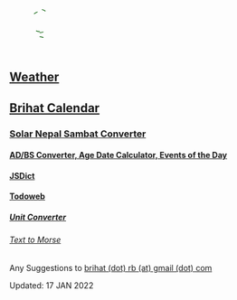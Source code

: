 <a href="https://brihat-rb.github.io" target="_blank">
  <svg id="brihatlogo" width="70" height="80" viewBox="0 0 222 247" fill="none" xmlns="http://www.w3.org/2000/svg">
    <path
      d="M181.641 2.95312C191.391 5.57812 198.75 9.42188 203.719 14.4844C210.75 21.6094 214.266 29.8125 214.266 39.0938C214.266 46.6875 211.5 54.5625 205.969 62.7188C200.531 70.7812 190.453 80.3906 175.734 91.5469C188.297 92.6719 197.484 94.7344 203.297 97.7344C209.203 100.734 213.328 104.578 215.672 109.266C218.016 113.953 219.188 121.781 219.188 132.75V181.125C185.812 184.875 157.359 196.5 133.828 216C125.672 210.375 117.938 206.391 110.625 204.047C98.8125 200.109 86.1562 198.141 72.6562 198.141C56.0625 198.141 42.75 201.516 32.7188 208.266C25.9688 212.766 22.5938 217.266 22.5938 221.766C22.5938 223.453 23.5312 225.938 25.4062 229.219C27.375 232.594 28.3594 235.266 28.3594 237.234C28.3594 239.109 27.6562 240.75 26.25 242.156C24.8438 243.562 23.2969 244.266 21.6094 244.266C18.9844 244.266 16.5938 243 14.4375 240.469C12.375 238.031 11.3438 234.844 11.3438 230.906C11.3438 227.25 12.6094 223.078 15.1406 218.391C17.7656 213.797 23.3438 207.141 31.875 198.422C40.5 189.703 45.9844 183.328 48.3281 179.297C50.7656 175.266 51.9844 171.516 51.9844 168.047C51.9844 163.922 50.5781 160.547 47.7656 157.922C45.0469 155.203 41.5781 153.844 37.3594 153.844C33.5156 153.844 30.375 154.922 27.9375 157.078C25.5 159.234 23.8594 162.797 23.0156 167.766H17.9531C17.8594 165.984 17.8125 164.672 17.8125 163.828C17.8125 155.953 20.4375 149.484 25.6875 144.422C31.0312 139.359 38.1094 136.828 46.9219 136.828C47.9531 136.828 49.5469 136.875 51.7031 136.969C51.6094 127.781 50.25 121.125 47.625 117C43.5 110.344 37.2188 107.016 28.7812 107.016C23.5312 107.016 18.8906 108.375 14.8594 111.094C12.7031 112.5 10.5469 115.406 8.39062 119.812L3.04688 117.984C3.98438 108.984 7.45312 101.812 13.4531 96.4688C19.5469 91.125 27.2812 88.4531 36.6562 88.4531C40.125 88.4531 44.4375 88.7344 49.5938 89.2969C49.9688 76.0781 51.1875 66.4688 53.25 60.4688C55.3125 54.375 58.7812 48.8438 63.6562 43.875C68.5312 38.8125 77.7656 31.8281 91.3594 22.9219C78.5156 27.1406 67.6406 29.25 58.7344 29.25C53.0156 29.25 45.5156 28.125 36.2344 25.875C30.8906 24.6562 27.0938 24.0469 24.8438 24.0469C20.625 24.0469 17.0625 25.5 14.1562 28.4062C11.25 31.2188 9.32812 36.2812 8.39062 43.5938H3.04688C3.32812 35.0625 4.875 27.9375 7.6875 22.2188C10.5938 16.4062 15 11.7656 20.9062 8.29688C26.8125 4.73438 33.0469 2.95312 39.6094 2.95312C44.4844 2.95312 52.5938 4.35938 63.9375 7.17188C75.2812 9.98438 84.4688 11.3906 91.5 11.3906C96.6562 11.3906 101.625 10.8281 106.406 9.70312C111.281 8.57812 117.656 6.32812 125.531 2.95312L128.344 9C108.094 18.8438 94.5938 28.4531 87.8438 37.8281C81.1875 47.1094 77.8594 59.4844 77.8594 74.9531V132.75C77.8594 145.406 76.4531 155.25 73.6406 162.281C70.8281 169.312 65.1562 177.328 56.625 186.328C73.2188 179.297 84.375 171.75 90.0938 163.688C95.8125 155.625 98.6719 143.766 98.6719 128.109V86.625C98.6719 67.3125 100.359 53.7188 103.734 45.8438C107.109 37.875 113.297 31.0781 122.297 25.4531C131.391 19.7344 151.172 12.2344 181.641 2.95312ZM157.312 16.5938C147.188 21.1875 140.344 25.0781 136.781 28.2656C133.312 31.4531 130.875 35.25 129.469 39.6562C128.156 43.9688 127.5 51.3281 127.5 61.7344V119.391C127.5 129.703 126.562 137.484 124.688 142.734C122.812 147.891 119.203 153 113.859 158.062C108.516 163.031 97.6875 170.297 81.375 179.859C90.1875 178.547 98.3906 177.891 105.984 177.891C118.922 177.891 131.156 179.672 142.688 183.234V66.0938H148.875V102.656C161.812 94.875 171.375 86.9062 177.562 78.75C183.75 70.5 186.844 61.5938 186.844 52.0312C186.844 44.1562 184.406 37.4062 179.531 31.7812C174.75 26.0625 167.344 21 157.312 16.5938ZM148.875 122.906C156.562 125.625 163.5 126.984 169.688 126.984C175.875 126.984 182.812 125.625 190.5 122.906C190.5 116.438 189.047 111.234 186.141 107.297C183.234 103.359 177.75 99.6562 169.688 96.1875C159.469 102.938 152.531 107.297 148.875 109.266V122.906ZM190.5 129.094C182.625 131.812 175.688 133.172 169.688 133.172C163.219 133.172 156.281 131.812 148.875 129.094V154.125C156.094 151.5 162.844 150.188 169.125 150.188C175.219 150.188 182.344 151.5 190.5 154.125V129.094ZM190.5 160.594C181.875 157.5 174.562 155.953 168.562 155.953C162.281 155.953 155.719 157.5 148.875 160.594V185.625C152.906 187.406 156.703 189.422 160.266 191.672C169.828 186.703 179.906 182.812 190.5 180V160.594Z"
      stroke="#005A00" stroke-width="4" stroke-dasharray="2541px" stroke-dashoffset="2541px" mask="url(#path-1-outside-1)">
      <animate attributeName="stroke-dashoffset" from="2541px" to="0px" dur="5000ms" repeatCount="1" fill="freeze"></animate>
    </path>
    <animate attributeName="fill" from="transparent" to="#005A00" dur="500ms" repeatCount="1" begin="3200ms" fill="freeze"></animate>
  </svg>
</a>

## [Weather](https://brihat-rb.github.io/weather/weather.html)  
## [Brihat Calendar](https://brihat-rb.github.io/brihat_calendar/brihat_calendar.html)  
### [Solar Nepal Sambat Converter](https://brihat-rb.github.io/solarnsconverter/solarnsconverter.html)  
#### [AD/BS Converter, Age Date Calculator, Events of the Day](https://brihat-rb.github.io/calendar/age_date_converter.html)  
#### [JSDict](https://brihat-rb.github.io/JSDict/JSDict.html)  
#### [Todoweb](https://brihat-rb.github.io/todoweb/todoweb.html)  
##### [Unit Converter](https://brihat-rb.github.io/unit_converter/converter.html)  
###### [Text to Morse](https://brihat-rb.github.io/morse/morse.html)  

Any Suggestions to [brihat (dot) rb (at) gmail (dot) com](mailto:brihat.rb@gmail.com)

Updated: 17 JAN 2022
